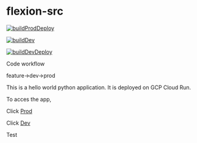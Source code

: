 # flexion-src

[![buildProdDeploy](https://github.com/thecicdguy/flexion-src/actions/workflows/main.yml/badge.svg)](https://github.com/thecicdguy/flexion-src/actions/workflows/main.yml)

[![buildDev](https://github.com/thecicdguy/flexion-src/actions/workflows/dev-build.yml/badge.svg)](https://github.com/thecicdguy/flexion-src/actions/workflows/main.yml)

[![buildDevDeploy](https://github.com/thecicdguy/flexion-src/actions/workflows/dev-build-deploy.yml/badge.svg)](https://github.com/thecicdguy/flexion-src/actions/workflows/main.yml)

Code workflow

feature->dev->prod


This is a hello world python application. It is deployed on GCP Cloud Run.

To acces the app,

Click [Prod](https://flexion-srv-prod-5pxqvk5i4a-uc.a.run.app)

Click [Dev](https://flexion-srv-dev-dumtqvpqka-uc.a.run.app)

Test
